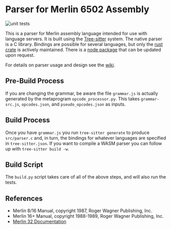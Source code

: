 # Parser for Merlin 6502 Assembly

![unit tests](https://github.com/dfgordon/tree-sitter-merlin6502/actions/workflows/rust.yml/badge.svg)

This is a parser for Merlin assembly language intended for use with language servers.  It is built using the [Tree-sitter](https://tree-sitter.github.io/tree-sitter/) system.  The native parser is a C library.  Bindings are possible for several languages, but only the [rust crate](https://crates.io/crates/tree-sitter-merlin6502) is actively maintained.  There is a [node package](https://github.com/dfgordon/tree-sitter-merlin6502/pkgs/npm/tree-sitter-merlin6502) that can be updated upon request.

For details on parser usage and design see the [wiki](https://github.com/dfgordon/tree-sitter-merlin6502/wiki).

## Pre-Build Process

If you are changing the grammar, be aware the file `grammar.js` is actually generated by the metaprogram `opcode_processor.py`.  This takes `grammar-src.js`, `opcodes.json`, and `pseudo_opcodes.json` as inputs.

## Build Process

Once you have `grammar.js` you run `tree-sitter generate` to produce `src/parser.c` and, in turn, the bindings for whatever languages are specified in `tree-sitter.json`.  If you want to compile a WASM parser you can follow up with `tree-sitter build -w`.

## Build Script

The `build.py` script takes care of all of the above steps, and will also run the tests.

## References

* Merlin 8/16 Manual, copyright 1987, Roger Wagner Publishing, Inc.
* Merlin 16+ Manual, copyright 1988-1989, Roger Wagner Publishing, Inc.
* [Merlin 32 Documentation](https://brutaldeluxe.fr/products/crossdevtools/merlin/)
